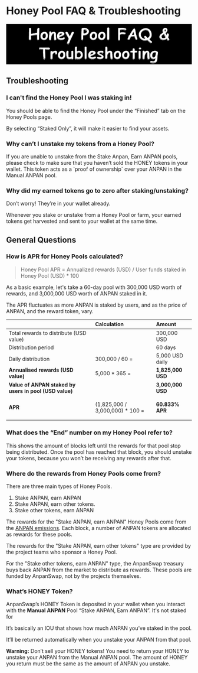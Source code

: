 # Honey Pool FAQ & Troubleshooting
![](img-poolfaq-2021-09-13-20-47-14.png)

## Troubleshooting

### **I can't find the Honey Pool I was staking in!**

You should be able to find the Honey Pool under the “Finished” tab on the Honey Pools page. 

By selecting “Staked Only”, it will make it easier to find your assets.

### **Why can’t I unstake my tokens from a Honey Pool?**

If you are unable to unstake from the Stake Anpan, Earn ANPAN pools, please check to make sure that you haven’t sold the HONEY tokens in your wallet. This token acts as a \`proof of ownership\` over your ANPAN in the Manual ANPAN pool. 

### **Why did my earned tokens go to zero after staking/unstaking?**

Don’t worry! They’re in your wallet already.

Whenever you stake or unstake from a Honey Pool or farm, your earned tokens get harvested and sent to your wallet at the same time.

## **General Questions**

### How is APR for Honey Pools calculated?

> Honey Pool APR = Annualized rewards \(USD\) / User funds staked in Honey Pool \(USD\) \* 100

As a basic example, let's take a 60-day pool with 300,000 USD worth of rewards, and 3,000,000 USD worth of ANPAN staked in it.

The APR fluctuates as more ANPAN is staked by users, and as the price of ANPAN, and the reward token, vary.

<table>
  <thead>
    <tr>
      <th style="text-align:left"></th>
      <th style="text-align:left"><b>Calculation</b>
      </th>
      <th style="text-align:left">Amount</th>
    </tr>
  </thead>
  <tbody>
    <tr>
      <td style="text-align:left">Total rewards to distribute (USD value)</td>
      <td style="text-align:left"></td>
      <td style="text-align:left">300,000 USD</td>
    </tr>
    <tr>
      <td style="text-align:left">Distribution period</td>
      <td style="text-align:left"></td>
      <td style="text-align:left">60 days</td>
    </tr>
    <tr>
      <td style="text-align:left">Daily distribution</td>
      <td style="text-align:left">300,000 / 60 =</td>
      <td style="text-align:left">5,000 USD daily</td>
    </tr>
    <tr>
      <td style="text-align:left"><b>Annualised rewards (USD value)</b>
      </td>
      <td style="text-align:left">5,000 * 365 =</td>
      <td style="text-align:left"><b>1,825,000 USD</b>
      </td>
    </tr>
    <tr>
      <td style="text-align:left"><b>Value of ANPAN staked by users in pool (USD value)</b>
      </td>
      <td style="text-align:left"></td>
      <td style="text-align:left"><b>3,000,000 USD</b>
      </td>
    </tr>
    <tr>
      <td style="text-align:left"><b>APR</b>
      </td>
      <td style="text-align:left">(1,825,000 / 3,000,000) * 100 =</td>
      <td style="text-align:left">
        <p></p>
        <p><b>60.833% APR</b>
        </p>
      </td>
    </tr>
  </tbody>
</table>

### **What does the “End” number on my Honey Pool refer to?**

This shows the amount of blocks left until the rewards for that pool stop being distributed. Once the pool has reached that block, you should unstake your tokens, because you won’t be receiving any rewards after that.

### **Where do the rewards from Honey Pools come from?**

There are three main types of Honey Pools.

1. Stake ANPAN, earn ANPAN
2. Stake ANPAN, earn other tokens. 
3. Stake other tokens, earn ANPAN

The rewards for the "Stake ANPAN, earn ANPAN" Honey Pools come from the [ANPAN emissions](https://docs.anpanswap.finance/tokenomics/anpan/anpan-tokenomics). Each block, a number of ANPAN tokens are allocated as rewards for these pools.

The rewards for the "Stake ANPAN, earn other tokens" type are provided by the project teams who sponsor a Honey Pool.

For the "Stake other tokens, earn ANPAN" type, the AnpanSwap treasury buys back ANPAN from the market to distribute as rewards. These pools are funded by AnpanSwap, not by the projects themselves.

### What’s HONEY Token?

AnpanSwap’s HONEY Token is deposited in your wallet when you interact with the **Manual ANPAN** Pool “Stake ANPAN, Earn ANPAN”. It's not staked for 

It’s basically an IOU that shows how much ANPAN you’ve staked in the pool.

It’ll be returned automatically when you unstake your ANPAN from that pool.

**Warning:**
Don’t sell your HONEY tokens! You need to return your HONEY to unstake your ANPAN from the Manual ANPAN pool. The amount of HONEY you return must be the same as the amount of ANPAN you unstake.